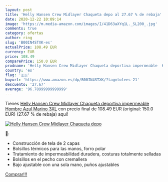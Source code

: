 ```yaml
---
layout: post
title: 'Helly Hansen Crew Midlayer Chaqueta depo al 27.67 % de rebaja'
date: 2020-12-22 10:09:14
image: 'https://m.media-amazon.com/images/I/41D63aXYq1L._SL200_.jpg'
comments: true
category: ofertas
author: ring
slug: 'B00IN4STXK-es'
actualPrice: 108.49 EUR
currency: EUR
price: 108.49
comparePrice: 150.0 EUR
prodname: 'Helly Hansen Crew Midlayer Chaqueta deportiva impermeable  Hombre  Azul  Marino   3XL'
country: 'es'
flag: '🇪🇸'
buyurl: 'https://www.amazon.es/dp/B00IN4STXK/?tag=tolees-21'
descuento: '27.67'
average: '96.78999999999999'
---
```


Tienes [Helly Hansen Crew Midlayer Chaqueta deportiva impermeable  Hombre  Azul  Marino   3XL](https://www.amazon.es/dp/B00IN4STXK/?tag=tolees-21) con precio final de  108.49 EUR (original: 150.0 EUR) (27.67 %  de rebaja) aqui!

[![Helly Hansen Crew Midlayer Chaqueta depo](https://m.media-amazon.com/images/I/41D63aXYq1L._SL200_.jpg)](https://www.amazon.es/dp/B00IN4STXK/?tag=tolees-21)

🔎:

- Construcción de tela de 2 capas
- Bolsillos térmicos para las manos, forro polar
- Tratamiento de impermeabilidad duradera, costuras totalmente selladas
- Bolsillos en el pecho con cremallera
- Bajo ajustable con una sola mano, puños ajustables

[Comprar!!!](https://www.amazon.es/dp/B00IN4STXK/?tag=tolees-21)
